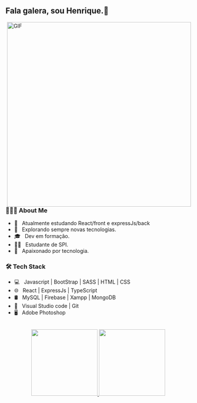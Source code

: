 

## Fala galera, sou Henrique.👋




<img align="right" alt="GIF" src="https://github.com/HenriqueCeZ/HenriqueCeZ/blob/main/gif4 (1).gif?raw=true" width="500"/>



<h3> 👨🏻‍💻 About Me </h3>

- 📖 &nbsp; Atualmente estudando React/front e expressJs/back 
- 🤔 &nbsp; Explorando sempre novas tecnologias.
- 🎓 &nbsp; Dev em formação.
- 👨‍💻 &nbsp; Estudante de SPI.
- 🧠 &nbsp; Apaixonado por tecnologia. 

 

<h3>🛠 Tech Stack</h3>

- 💻 &nbsp; Javascript | BootStrap | SASS | HTML | CSS 
- 🌐 &nbsp; React | ExpressJs | TypeScript
- 🛢 &nbsp; MySQL | Firebase | Xampp | MongoDB
- 🔧 &nbsp;  Visual Studio code | Git
- 🖥 &nbsp;  Adobe Photoshop 

<br>



<div align="center">
  <a href="https://github.com/HenriqueCeZ">
  <img height="180em" src="https://github-readme-stats.vercel.app/api/?username=HenriqueCeZ&show_icons=true&theme=blue-green&include_all_commits=true&count_private=true"/>
  <img height="180em" src="https://github-readme-stats.vercel.app/api/top-langs/?username=HenriqueCeZ&layout=compact&langs_count=7&theme=blue-green"/>
</div>
